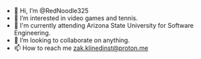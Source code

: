 - 👋 Hi, I’m @RedNoodle325
- 👀 I’m interested in video games and tennis.
- 🌱 I'm currently attending Arizona State University for Software Engineering.
- 💞️ I’m looking to collaborate on anything.
- 📫 How to reach me zak.klinedinst@proton.me

<!---
RedNoodle325/RedNoodle325 is a ✨ special ✨ repository because its `README.md` (this file) appears on your GitHub profile.
You can click the Preview link to take a look at your changes.
--->
